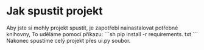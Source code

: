 <h1>
Jak spustit projekt
</h1>
<p>
Aby jste si mohly projekt spustit, je zapotřebí nainastalovat potřebné knihovny, To uděláme pomocí příkazu:
```sh
pip install -r requirements. txt
```
Nakonec spustíme celý projekt přes ui.py soubor.
</p>